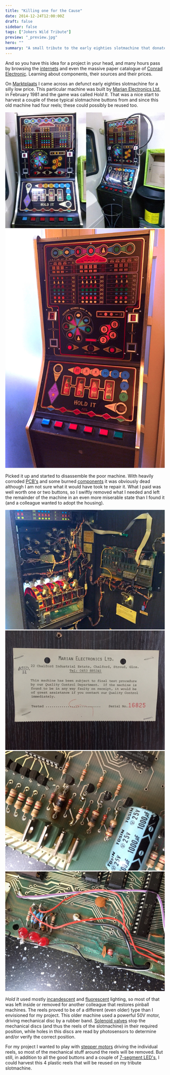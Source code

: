 ```yaml
---
title: "Killing one for the Cause"
date: 2014-12-24T12:00:00Z
draft: false
sidebar: false
tags: ["Jokers Wild Tribute"]
preview: "_preview.jpg"
hero: ""
summary: "A small tribute to the early eighties slotmachine that donated several reusable parts"
---
```


And so you have this idea for a project in your head, and many hours pass by browsing the [internets](http://en.m.wikipedia.org/wiki/Internets) and even the massive paper catalogue of [Conrad Electronic](https://www.conrad.nl/nl/componenten.html). Learning about components, their sources and their prices.

On [Marktplaats](http://www.marktplaats.nl/z/verzamelen/automaten-gokkasten-en-fruitautomaten.html?categoryId=1625) I came across an defunct early eighties slotmachine for a silly low price. This particular machine was built by [Marian Electronics Ltd.](http://uk.trademarkdirect.co.uk/marian-1162334) in February 1981 and the game was called _Hold It._
That was a nice start to harvest a couple of these typical slotmachine buttons from and since this old machine had four reels; these could possibly be reused too.

![Pictures of the donor machine for sale](hold-it-001.jpg)
![The donor machine _Hold it_ before I started removing stuff](hold-it-002.jpg)

Picked it up and started to disassemble the poor machine. With heavily corroded [PCB's](http://en.wikipedia.org/wiki/Printed_circuit_board) and some burned [components](http://en.wikipedia.org/wiki/Resistor) it was obviously dead although I am not sure what it would have took te repair it. What I paid was well worth one or two buttons, so I swiftly removed what I needed and left the remainder of the machine in an even more miserable state than I found it (and a colleague wanted to adopt the housing).

![Opened machine from the back showing the solenoid valves that stop the (red plastic) wheels](hold-it-003.jpg)
![Serial number 16825 as build by Marian Electronics Ltd](hold-it-004.jpg)
![A couple of clearly burned resistors might have been a culprit for retering this machine](hold-it-005.jpg)
![Heavy corrosion of the printed circuit boards seems to have been "repaired" in the past](hold-it-006.jpg)

_Hold It_ used mostly [incandescent](http://en.wikipedia.org/wiki/Incandescent_light_bulb) and [fluorescent](http://en.wikipedia.org/wiki/Fluorescent_lamp) lighting, so most of that was left inside or removed for another colleague that restores pinball machines. The reels proved to be of a different (even older) type than I envisioned for my project. This older machine used a powerful 50V motor, driving mechanical disc by a rubber band. [Solenoid valves](http://en.wikipedia.org/wiki/Solenoid_valve) stop the mechanical discs (and thus the reels of the slotmachine) in their required position, while holes in this discs are read by photosensors to determine and/or verify the correct position.

For my project I wanted to play with [stepper motors](http://en.wikipedia.org/wiki/Stepper_motor) driving the individual reels, so most of the mechanical stuff around the reels will be removed. But still, in addition to all the good buttons and a couple of [7-segment LED's](http://en.wikipedia.org/wiki/Seven-segment_display), I could harvest this 4 plastic reels that will be reused on my tribute slotmachine.